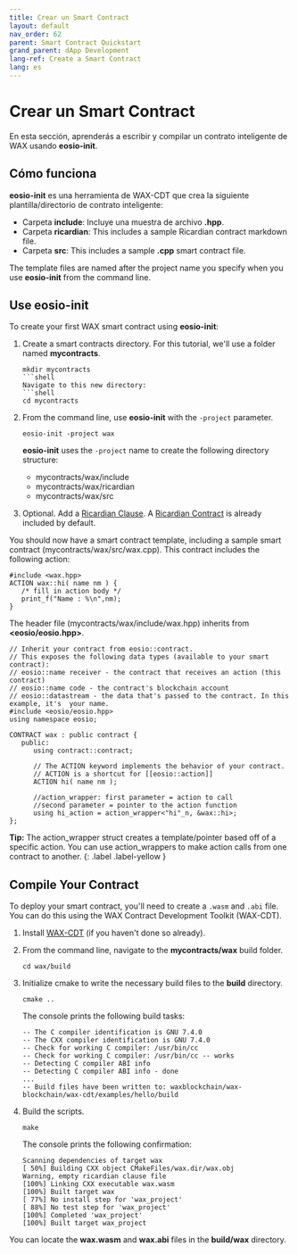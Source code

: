 ```yaml
---
title: Crear un Smart Contract
layout: default
nav_order: 62
parent: Smart Contract Quickstart
grand_parent: dApp Development
lang-ref: Create a Smart Contract
lang: es
---
```

# Crear un Smart Contract

En esta sección, aprenderás a escribir y compilar un contrato inteligente de WAX usando **eosio-init**.

## Cómo funciona

**eosio-init** es una herramienta de WAX-CDT que crea la siguiente plantilla/directorio de contrato inteligente:

- Carpeta **include**: Incluye una muestra de archivo **.hpp**.
- Carpeta **ricardian**: This includes a sample Ricardian contract markdown file.
- Carpeta **src**: This includes a sample **.cpp** smart contract file.

The template files are named after the project name you specify when you use **eosio-init** from the command line. 

## Use eosio-init

To create your first WAX smart contract using **eosio-init**:

1. Create a smart contracts directory. For this tutorial, we'll use a folder named **mycontracts**.

    ```shell
    mkdir mycontracts
    ```shell
    Navigate to this new directory:
    ```shell
    cd mycontracts
    ```

2. From the command line, use **eosio-init** with the `-project` parameter.

    ```
    eosio-init -project wax
    ```

    **eosio-init** uses the `-project` name to create the following directory structure:

    - mycontracts/wax/include 
    - mycontracts/wax/ricardian 
    - mycontracts/wax/src 

3. Optional. Add a [Ricardian Clause](/en/tools/ricardian_clause). A  [Ricardian Contract](/en/tools/ricardian_contract) is already included by default.

You should now have a smart contract template, including a sample smart contract (mycontracts/wax/src/wax.cpp). This contract includes the following action:

```
#include <wax.hpp>
ACTION wax::hi( name nm ) {
   /* fill in action body */
   print_f("Name : %\n",nm);
}
```

The header file (mycontracts/wax/include/wax.hpp) inherits from **<eosio/eosio.hpp>**.

```
// Inherit your contract from eosio::contract. 
// This exposes the following data types (available to your smart contract):
// eosio::name receiver - the contract that receives an action (this contract)
// eosio::name code - the contract's blockchain account
// eosio::datastream - the data that's passed to the contract. In this example, it's  your name.
#include <eosio/eosio.hpp>
using namespace eosio;

CONTRACT wax : public contract {
   public:
      using contract::contract;

      // The ACTION keyword implements the behavior of your contract. 
      // ACTION is a shortcut for [[eosio::action]]  
      ACTION hi( name nm );

      //action_wrapper: first parameter = action to call
      //second parameter = pointer to the action function
      using hi_action = action_wrapper<"hi"_n, &wax::hi>;
};
```

<strong>Tip:</strong> The action_wrapper struct creates a template/pointer based off of a specific action. You can use action_wrappers to make action calls from one contract to another. 
{: .label .label-yellow }

<!--
<span>Tip: </span>Make sure that your class name and file names match.

```
// Required. eosio.hpp includes the classes required to write a smart contract and sign transactions on the WAX blockchain. 
#include <eosiolib/eosio.hpp>

// Inherit your contract from eosio::contract. 
// eosio::name receiver is the contract that receives an action (this contract)
// eosio::name code is the contract's blockchain account
// eosio::datastream is the data that's passed to the contract. In this example, there is no data. 
CONTRACT wax: public eosio::contract {
public:
    wax(eosio::name receiver, eosio::name code, eosio::datastream<const char*> ds)
        : contract(receiver, code, ds) {
    }

    // The ACTION keyword implements the behavior of your contract. 
    // ACTION is a shortcut for [[eosio::action]]
    ACTION greet() {
        // eosio::print returns a string to the console. 
        eosio::print("Hello World!\n");
    }
};

// A dispatcher function that listens to all incoming actions and performs the designated functions in your smart contract.
// If this contract included a 'goodbye' action, you could change this function to:
// EOSIO_DISPATCH(wax, (greet)(goodbye))
EOSIO_DISPATCH(wax, (greet))
```-->


## Compile Your Contract

To deploy your smart contract, you'll need to create a `.wasm` and `.abi` file. You can do this using the WAX Contract Development Toolkit (WAX-CDT).

1. Install [WAX-CDT](/en/dapp-development/wax-cdt/) (if you haven't done so already).

2. From the command line, navigate to the **mycontracts/wax** build folder.

    ```shell
    cd wax/build
    ```

3. Initialize cmake to write the necessary build files to the **build** directory.

    ```shell
    cmake ..
    ```

    The console prints the following build tasks:

    ```shell
    -- The C compiler identification is GNU 7.4.0
    -- The CXX compiler identification is GNU 7.4.0
    -- Check for working C compiler: /usr/bin/cc
    -- Check for working C compiler: /usr/bin/cc -- works
    -- Detecting C compiler ABI info
    -- Detecting C compiler ABI info - done
    ...
    -- Build files have been written to: waxblockchain/wax-blockchain/wax-cdt/examples/hello/build
    ```

4. Build the scripts.

    ```shell
    make
    ```

    The console prints the following confirmation:

    ```shell
    Scanning dependencies of target wax
    [ 50%] Building CXX object CMakeFiles/wax.dir/wax.obj
    Warning, empty ricardian clause file
    [100%] Linking CXX executable wax.wasm
    [100%] Built target wax
    [ 77%] No install step for 'wax_project'
    [ 88%] No test step for 'wax_project'
    [100%] Completed 'wax_project'
    [100%] Built target wax_project
    ```

You can locate the **wax.wasm** and **wax.abi** files in the **build/wax** directory. 

